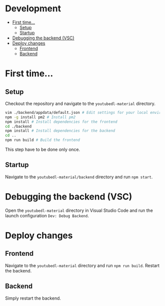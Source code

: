 <h1>Development</h1>

- [First time...](#first-time)
  - [Setup](#setup)
  - [Startup](#startup)
- [Debugging the backend (VSC)](#debugging-the-backend-vsc)
- [Deploy changes](#deploy-changes)
  - [Frontend](#frontend)
  - [Backend](#backend)

# First time...

## Setup
Checkout the repository and navigate to the `youtubedl-material` directory.
```bash
vim ./backend/appdata/default.json # Edit settings for your local environment 
npm -g install pm2 # Install pm2
npm install # Install dependencies for the frontend
cd ./backend
npm install # Install dependencies for the backend
cd ..
npm run build # Build the frontend
```
This step have to be done only once.

## Startup
Navigate to the `youtubedl-material/backend` directory and run `npm start`.

# Debugging the backend (VSC)
Open the `youtubedl-material` directory in Visual Studio Code and run the launch configuration `Dev: Debug Backend`.

# Deploy changes

## Frontend
Navigate to the `youtubedl-material` directory and run `npm run build`. Restart the backend.

## Backend
Simply restart the backend.
